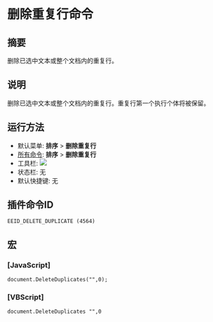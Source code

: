 # 删除重复行命令

## 摘要

删除已选中文本或整个文档内的重复行。

## 说明

删除已选中文本或整个文档内的重复行。重复行第一个执行个体将被保留。

## 运行方法

- 默认菜单: **排序** \> **删除重复行**
- [所有命令](../tools/all_commands): **排序** \> **删除重复行**
- 工具栏: ![](../../images/deleteduplicatelines..png)
- 状态栏: 无
- 默认快捷键: 无

## 插件命令ID

```
EEID_DELETE_DUPLICATE (4564)
```

## 宏

### \[JavaScript\]

```
document.DeleteDuplicates("",0);
```

### \[VBScript\]

```
document.DeleteDuplicates "",0
```
